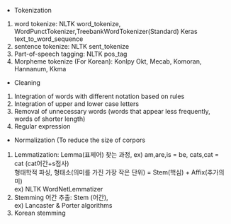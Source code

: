 
* Tokenization</br>

1) word tokenize: NLTK word_tokenize, WordPunctTokenizer,TreebankWordTokenizer(Standard) Keras text_to_word_sequence</br>
2) sentence tokenize: NLTK sent_tokenize</br>
3) Part-of-speech tagging: NLTK pos_tag</br>
4) Morpheme tokenize (For Korean): Konlpy Okt, Mecab, Komoran, Hannanum, Kkma</br>
 
* Cleaning </br>

1) Integration of words with different notation based on rules</br>
2) Integration of upper and lower case letters</br>
3) Removal of unnecessary words (words that appear less frequently,</br> 
   words of shorter length)</br>
4) Regular expression</br>

* Normalization (To reduce the size of corpors

1) Lemmatization: Lemma(표제어) 찾는 과정, ex) am,are,is = be, cats,cat = cat (cat어간+s접사)</br>
                  형태학적 파싱, 형태소(의미를 가진 가장 작은 단위) = Stem(핵심) + Affix(추가의미)</br>
                  ex) NLTK WordNetLemmatizer</br>
3) Stemming 어간 추출: Stem (어간), </br>
                    ex) Lancaster & Porter algorithms</br>
4) Korean stemming</br>
